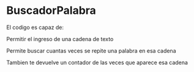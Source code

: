 # BuscadorPalabra


El codigo es capaz de:

Permitir el ingreso de una cadena de texto 

Permite buscar cuantas veces se repite una palabra en esa cadena 

Tambien te devuelve un contador de las veces que aparece esa cadena 

